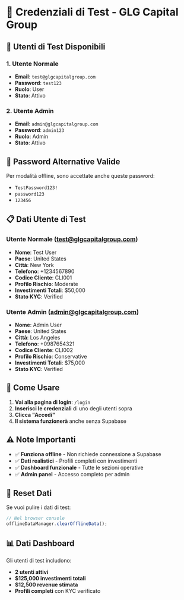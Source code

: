 # 🔑 Credenziali di Test - GLG Capital Group

## 👤 **Utenti di Test Disponibili**

### **1. Utente Normale**
- **Email**: `test@glgcapitalgroup.com`
- **Password**: `test123`
- **Ruolo**: User
- **Stato**: Attivo

### **2. Utente Admin**
- **Email**: `admin@glgcapitalgroup.com`
- **Password**: `admin123`
- **Ruolo**: Admin
- **Stato**: Attivo

## 🔧 **Password Alternative Valide**
Per modalità offline, sono accettate anche queste password:
- `TestPassword123!`
- `password123`
- `123456`

## 📋 **Dati Utente di Test**

### **Utente Normale (test@glgcapitalgroup.com)**
- **Nome**: Test User
- **Paese**: United States
- **Città**: New York
- **Telefono**: +1234567890
- **Codice Cliente**: CLI001
- **Profilo Rischio**: Moderate
- **Investimenti Totali**: $50,000
- **Stato KYC**: Verified

### **Utente Admin (admin@glgcapitalgroup.com)**
- **Nome**: Admin User
- **Paese**: United States
- **Città**: Los Angeles
- **Telefono**: +0987654321
- **Codice Cliente**: CLI002
- **Profilo Rischio**: Conservative
- **Investimenti Totali**: $75,000
- **Stato KYC**: Verified

## 🚀 **Come Usare**

1. **Vai alla pagina di login**: `/login`
2. **Inserisci le credenziali** di uno degli utenti sopra
3. **Clicca "Accedi"**
4. **Il sistema funzionerà** anche senza Supabase

## ⚠️ **Note Importanti**

- ✅ **Funziona offline** - Non richiede connessione a Supabase
- ✅ **Dati realistici** - Profili completi con investimenti
- ✅ **Dashboard funzionale** - Tutte le sezioni operative
- ✅ **Admin panel** - Accesso completo per admin

## 🔄 **Reset Dati**

Se vuoi pulire i dati di test:
```javascript
// Nel browser console
offlineDataManager.clearOfflineData();
```

## 📊 **Dati Dashboard**

Gli utenti di test includono:
- **2 utenti attivi**
- **$125,000 investimenti totali**
- **$12,500 revenue stimata**
- **Profili completi** con KYC verificato 